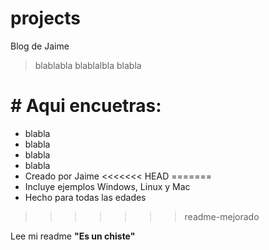 # projects
Blog de Jaime
>blablabla blablalbla
>blabla

# # Aqui encuetras:
- blabla
- blabla
- blabla
- blabla
- Creado por Jaime
<<<<<<< HEAD
=======
- Incluye ejemplos Windows, Linux y Mac
- Hecho para todas las edades
>>>>>>> readme-mejorado

Lee mi readme **"Es un chiste"**    
